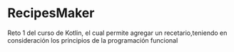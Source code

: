 # RecipesMaker
Reto 1 del curso de Kotlin, el cual permite agregar un recetario,teniendo en consideración los principios de la programación funcional
